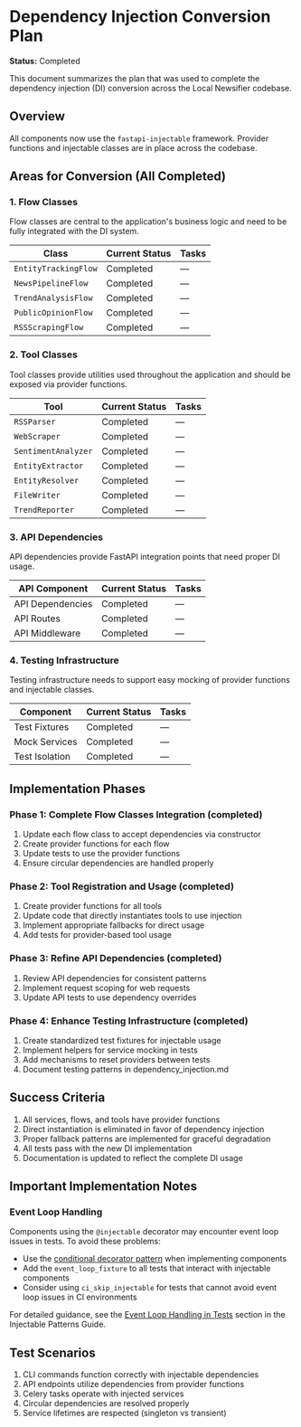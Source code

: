 # Dependency Injection Conversion Plan

**Status:** Completed

This document summarizes the plan that was used to complete the dependency injection (DI) conversion across the Local Newsifier codebase.

## Overview

All components now use the `fastapi-injectable` framework. Provider functions and injectable classes are in place across the codebase.

## Areas for Conversion (All Completed)

### 1. Flow Classes

Flow classes are central to the application's business logic and need to be fully integrated with the DI system.

| Class | Current Status | Tasks |
|-------|---------------|-------|
| `EntityTrackingFlow` | Completed | — |
| `NewsPipelineFlow` | Completed | — |
| `TrendAnalysisFlow` | Completed | — |
| `PublicOpinionFlow` | Completed | — |
| `RSSScrapingFlow` | Completed | — |

### 2. Tool Classes

Tool classes provide utilities used throughout the application and should be exposed via provider functions.

| Tool | Current Status | Tasks |
|------|---------------|-------|
| `RSSParser` | Completed | — |
| `WebScraper` | Completed | — |
| `SentimentAnalyzer` | Completed | — |
| `EntityExtractor` | Completed | — |
| `EntityResolver` | Completed | — |
| `FileWriter` | Completed | — |
| `TrendReporter` | Completed | — |

### 3. API Dependencies

API dependencies provide FastAPI integration points that need proper DI usage.

| API Component | Current Status | Tasks |
|--------------|---------------|-------|
| API Dependencies | Completed | — |
| API Routes | Completed | — |
| API Middleware | Completed | — |

### 4. Testing Infrastructure

Testing infrastructure needs to support easy mocking of provider functions and injectable classes.

| Component | Current Status | Tasks |
|-----------|---------------|-------|
| Test Fixtures | Completed | — |
| Mock Services | Completed | — |
| Test Isolation | Completed | — |

## Implementation Phases

### Phase 1: Complete Flow Classes Integration (completed)

1. Update each flow class to accept dependencies via constructor
2. Create provider functions for each flow
3. Update tests to use the provider functions
4. Ensure circular dependencies are handled properly

### Phase 2: Tool Registration and Usage (completed)

1. Create provider functions for all tools
2. Update code that directly instantiates tools to use injection
3. Implement appropriate fallbacks for direct usage
4. Add tests for provider-based tool usage

### Phase 3: Refine API Dependencies (completed)

1. Review API dependencies for consistent patterns
2. Implement request scoping for web requests
3. Update API tests to use dependency overrides

### Phase 4: Enhance Testing Infrastructure (completed)

1. Create standardized test fixtures for injectable usage
2. Implement helpers for service mocking in tests
3. Add mechanisms to reset providers between tests
4. Document testing patterns in dependency_injection.md

## Success Criteria

1. All services, flows, and tools have provider functions
2. Direct instantiation is eliminated in favor of dependency injection
3. Proper fallback patterns are implemented for graceful degradation
4. All tests pass with the new DI implementation
5. Documentation is updated to reflect the complete DI usage

## Important Implementation Notes

### Event Loop Handling

Components using the `@injectable` decorator may encounter event loop issues in tests. To avoid these problems:

- Use the [conditional decorator pattern](injectable_patterns.md#the-conditional-decorator-pattern) when implementing components
- Add the `event_loop_fixture` to all tests that interact with injectable components
- Consider using `ci_skip_injectable` for tests that cannot avoid event loop issues in CI environments

For detailed guidance, see the [Event Loop Handling in Tests](injectable_patterns.md#event-loop-handling-in-tests) section in the Injectable Patterns Guide.

## Test Scenarios

1. CLI commands function correctly with injectable dependencies
2. API endpoints utilize dependencies from provider functions
3. Celery tasks operate with injected services
4. Circular dependencies are resolved properly
5. Service lifetimes are respected (singleton vs transient)
